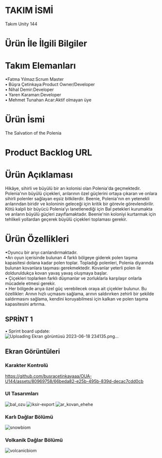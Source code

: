 # TAKIM İSMİ
Takım Unity 144
# Ürün İle İlgili Bilgiler
# Takım Elemanları
•Fatma Yılmaz:Scrum Master  
• Büşra Çetinkaya:Product Owner/Developer  
• Nihal Demir:Developer  
• Yaren Karaman:Developer  
• Mehmet Tunahan Acar:Aktif olmayan üye  
# Ürün İsmi
The Salvation of the Polenia
# Product Backlog URL

# Ürün Açıklaması
Hikâye, sihirli ve büyülü bir arı kolonisi olan Polenia'da geçmektedir. Polenia'nın büyülü çiçekleri, arılarının özel güçlerini ortaya çıkaran ve onlara sihirli polenler sağlayan eşsiz bitkilerdir. 
Beenie, Polenia'nın en yetenekli arılarından biridir ve koloninin geleceği için kritik bir görevle görevlendirilir. Kötü kalpli bir büyücü Polenia’yı lanetlenediği için Bal petekleri kurumakta ve arıların büyülü güçleri zayıflamaktadır. Beenie'nin koloniyi kurtarmak için tehlikeli yollardan geçerek büyülü çiçekleri toplaması gerekir.
# Ürün Özellikleri
•Oyuncu bir arıyı canlandırmaktadır.  
•Arı oyun içerisinde bulunan 4 farklı bölgeye giderek polen taşıma kapasitesi dolana kadar polen toplar. Topladığı polenleri, Polenia diyarında bulunan kovanlara taşıması gerekmektedir. Kovanlar yeterli polen ile dolduruldukça kovan yavaş yavaş oluşmaya başlar.  
• Çiçekleri toplarken farklı düşmanlar ve zorluklarla karşılaşır onlarla mücadele etmesi gerekir.  
• Her bölgede arıya özel güç verebilecek oraya ait çiçekler bulunur. Bu özellikler: Arının hızlı uçmasını sağlama, arının saldırırken zehirli bir şekilde saldırmasını sağlama, kendini koruyabilmesi için kalkan ve polen taşıma kapasitesini artırma.  
## SPRİNT 1
• Sprint board update:  
![Uploading Ekran görüntüsü 2023-06-18 234135.png…]()  
## Ekran Görüntüleri 
### Karakter Kontrolü
https://github.com/busracetinkayaaa/OUA-U144/assets/80969758/66beda82-e25b-495b-839d-decac7cdd0cb
### UI Tasarımları
![bal_ozu](https://github.com/busracetinkayaaa/OUA-U144/assets/80969758/fed6f970-b3ba-4dcd-aa08-b877a08815c1)
![iksir-export](https://github.com/busracetinkayaaa/OUA-U144/assets/80969758/2d130217-7134-4022-9727-6dce6c49403c)
![ar_kovan_ehehe](https://github.com/busracetinkayaaa/OUA-U144/assets/80969758/718aa137-b19e-4808-8271-cd995c7547c0)
### Karlı Dağlar Bölümü
![snowbiom](https://github.com/busracetinkayaaa/OUA-U144/assets/80969758/e1d5d007-5f58-463b-911f-9f1d7103bb7f)
### Volkanik Dağlar Bölümü
![volcanicbiom](https://github.com/busracetinkayaaa/OUA-U144/assets/80969758/30623f7a-b57a-4c72-ba7d-6539deba0012)


